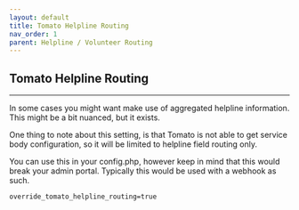 ```yaml
---
layout: default
title: Tomato Helpline Routing
nav_order: 1
parent: Helpline / Volunteer Routing
---
```


## Tomato Helpline Routing

---


In some cases you might want make use of aggregated helpline information.  This might be a bit nuanced, but it exists.  

One thing to note about this setting, is that Tomato is not able to get service body configuration, so it will be limited to helpline field routing only.

You can use this in your config.php, however keep in mind that this would break your admin portal.  Typically this would be used with a webhook as such.

`override_tomato_helpline_routing=true`
